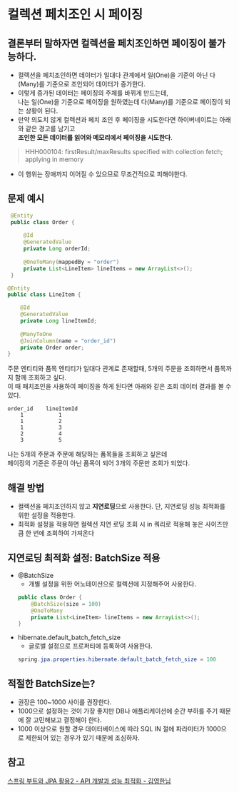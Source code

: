 # 컬렉션 페치조인 시 페이징 

## 결론부터 말하자면 컬렉션을 페치조인하면 페이징이 불가능하다.
- 컬렉션을 페치조인하면 데이터가 일대다 관계에서 일(One)을 기준이 아닌 다(Many)를 기준으로 조인되어 데이터가 증가한다.  
- 이렇게 증가된 데이터는 페이징의 주체를 바뀌게 만드는데,    
 나는 일(One)을 기준으로 페이징을 원하였는데 다(Many)를 기준으로 페이징이 되는 상황이 된다.
- 만약 의도치 않게 컬렉션과 페치 조인 후 페이징을 시도한다면 하이버네이트는 아래와 같은 경고를 남기고  
**조인한 모든 데이터를 읽어와 메모리에서 페이징을 시도한다**.  
>HHH000104: firstResult/maxResults specified with collection fetch; applying in memory 
- 이 행위는 장애까지 이어질 수 있으므로 무조건적으로 피해야한다.

## 문제 예시 
```java
 @Entity
 public class Order {
 
     @Id
     @GeneratedValue
     private Long orderId;
 
     @OneToMany(mappedBy = "order")
     private List<LineItem> lineItems = new ArrayList<>();
 }

@Entity
public class LineItem {

    @Id
    @GeneratedValue
    private Long lineItemId;
    
    @ManyToOne
    @JoinColumn(name = "order_id")
    private Order order;
}
```

주문 엔티티와 품목 엔티티가 일대다 관계로 존재할때, 5개의 주문을 조회하면서 품목까지 함께 조회하고 싶다.  
이 때 패치조인을 사용하여 페이징을 하게 된다면 아래와 같은 조회 데이터 결과를 볼 수 있다.
```text
order_id    lineItemId
    1           1
    1           2
    1           3
    2           4
    3           5
```

나는 5개의 주문과 주문에 해당하는 품목들을 조회하고 싶은데   
페이징의 기준은 주문이 아닌 품목이 되어 3개의 주문만 조회가 되었다.  
    
## 해결 방법
- 컬렉션을 페치조인하지 않고 **지연로딩**으로 사용한다. 단, 지연로딩 성능 최적화를 위한 설정을 적용한다.
- 최적화 설정을 적용하면 컬렉션 지연 로딩 조회 시 in 쿼리로 적용해 놓은 사이즈만큼 한 번에 조회하여 가져온다
    
## 지연로딩 최적화 설정: BatchSize 적용
- @BatchSize
    - 개별 설정을 위한 어노테이션으로 컬렉션에 지정해주어 사용한다. 
    ```java
    public class Order {
        @BatchSize(size = 100)
        @OneToMany
        private List<LineItem> lineItems = new ArrayList<>();
    }
    ```
- hibernate.default_batch_fetch_size
    - 글로벌 설정으로 프로퍼티에 등록하여 사용한다.
    ```java
    spring.jpa.properties.hibernate.default_batch_fetch_size = 100
    ```
    
## 적절한 BatchSize는?
- 권장은 100~1000 사이를 권장한다.
- 1000으로 설정하는 것이 가장 좋지만 DB나 애플리케이션에 순간 부하를 주기 때문에 잘 고민해보고 결정해야 한다.
- 1000 이상으로 원할 경우 데이터베이스에 따라 SQL IN 절에 파라미터가 1000으로 제한되어 있는 경우가 있기 때문에 조심하자.

## 참고
[스프링 부트와 JPA 활용2 - API 개발과 성능 최적화 - 김영한님](https://www.inflearn.com/course/%EC%8A%A4%ED%94%84%EB%A7%81%EB%B6%80%ED%8A%B8-JPA-API%EA%B0%9C%EB%B0%9C-%EC%84%B1%EB%8A%A5%EC%B5%9C%EC%A0%81%ED%99%94/dashboard)

